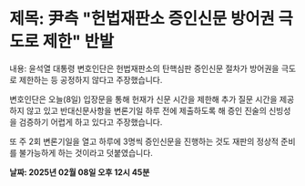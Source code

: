 # **제목: 尹측 "헌법재판소 증인신문 방어권 극도로 제한" 반발**

  내용: 윤석열 대통령 변호인단은 헌법재판소의 탄핵심판 증인신문 절차가 방어권을 극도로 제한하는 등 공정하지 않다고 주장했습니다.

변호인단은 오늘(8일) 입장문을 통해 헌재가 신문 시간을 제한해 추가 질문 시간을 제공하지 않고 있고 반대신문사항을 변론기일 하루 전에 제출하도록 해 증인 진술의 신빙성을 검증하기 어렵게 하고 있다고 주장했습니다.

또 주 2회 변론기일을 열고 하루에 3명씩 증인신문을 진행하는 것도 재판의 정상적 준비를 불가능하게 하는 것이라고 덧붙였습니다.

  **날짜: 2025년 02월 08일 오후 12시 45분**